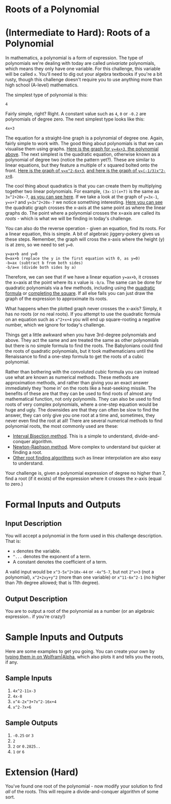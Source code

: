 # Roots of a Polynomial
<div class="md"><h1><a href="#HardIcon"></a> <strong>(Intermediate to Hard)</strong>: Roots of a Polynomial</h1>
<p>In mathematics, a polynomial is a form of expression. The type of polynomials we're dealing with today are called <em>univariate</em> polynomials, which means they only have one variable. For this challenge, this variable will be called <code>x</code>. You'll need to dig out your algebra textbooks if you're a bit rusty, though this challenge doesn't require you to use anything more than high school (A-level) mathematics.</p>
<p>The simplest type of polynomial is this:</p>
<pre><code>4
</code></pre>
<p>Fairly simple, right? Right. A constant value such as <code>4</code>, <code>0</code> or <code>-0.2</code> are polynomials of degree zero.  The next simplest type looks like this:</p>
<pre><code>4x+3
</code></pre>
<p>The equation for a straight-line graph is a polynomial of degree one. Again, fairly simple to work with. The good thing about polynomials is that we can visualise them using graphs. <a href="https://www.desmos.com/calculator/llczd44a8i">Here is the graph for <code>y=4x+3</code>, the polynomial above</a>. The next simplest is the quadratic equation, otherwise known as a polynomial of degree two (notice the pattern yet?). These are similar to linear equations, but they feature a multiple of x squared bolted onto the front. <a href="https://www.desmos.com/calculator/nmzbjtiqmf">Here is the graph of <code>y=x^2-6x+3</code></a>, <a href="https://www.desmos.com/calculator/2vjpjxxgwp">and here is the graph of <code>y=(-1/3)x^2-x+8</code></a>.</p>
<p>The cool thing about quadratics is that you can create them by multiplying together two linear polynomials. For example, <code>(3x-1)(x+7)</code> is the same as <code>3x^2+20x-7</code>, <a href="https://www.desmos.com/calculator/si0svfjmcj">as you can see here</a>. If we take a look at the graph of <code>y=3x-1</code>, <code>y=x+7</code> and <code>y=3x^2+20x-7</code> we notice something interesting. <a href="https://www.desmos.com/calculator/maw5tkik1p">Here you can see</a> the quadratic graph crosses the x-axis at the same point as where the linear graphs do. The point where a polynomial crosses the x=axis are called its <em>roots</em> - which is what we will be finding in today's challenge.</p>
<p>You can also do the reverse operation - given an equation, find its roots. For a linear equation, this is simple. A bit of algebraic jiggery-pokery gives us these steps. Remember, the graph will cross the x-axis where the height (y) is at zero, so we need to set <code>y=0</code>.</p>
<pre><code>y=ax+b and y=0
0=ax+b (replace the y in the first equation with 0, as y=0)
-b=ax (subtract b from both sides)
-b/a=x (divide both sides by a)
</code></pre>
<p>Therefore, we can see that if we have a linear equation <code>y=ax+b</code>, it crosses the x=axis at the point where its x value is <code>-b/a</code>. The same can be done for quadratic polynomials via a few methods, including using the <a href="https://en.wikipedia.org/wiki/Quadratic_formula">quadratic formula</a> or <a href="https://en.wikipedia.org/wiki/Completing_the_square">completing the square</a>. If all else fails you can just draw the graph of the expression to approximate its roots.</p>
<p>What happens when the plotted graph never crosses the x-axis? Simply, it has <em>no</em> roots (or no real roots). If you attempt to use the quadratic formula on an equation such as <code>x^2+x+4</code> you will end up square-rooting a negative number, which we ignore for today's challenge.</p>
<p>Things get a little awkward when you have 3rd-degree polynomials and above. They act the same and are treated the same as other polynomials but there is no simple formula to find the roots. The Babylonians could find the roots of quadratic polynomials, but it took mathematicians until the Renaissance to find a one-step formula to get the roots of a cubic polynomial.</p>
<p>Rather than bothering with the convoluted cubic formula you can instead use what are known as numerical methods. These methods are approximation methods, and rather than giving you an exact answer immediately they 'home in' on the roots like a heat-seeking missile. The benefits of these are that they can be used to find roots of almost any mathematical function, not only polynomils. They can also be used to find roots of very complex polynomials, where a one-step equation would be huge and ugly. The downsides are that they can often be slow to find the answer, they can only give you one root at a time and, sometimes, they never even find the root at all! There are several numerical methods to find polynomial roots, the most commonly used are these:</p>
<ul>
<li><a href="https://en.wikipedia.org/wiki/Bisection_method">Interval Bisection method</a>. This is a simple to understand, divide-and-conquer algorithm.</li>
<li><a href="https://en.wikipedia.org/wiki/Newton%27s_method">Newton-Raphson method</a>. More complex to understand but quicker at finding a root.</li>
<li><a href="https://en.wikipedia.org/wiki/Root-finding_algorithm#Interpolation_2">Other root finding algorithms</a> such as linear interpolation are also easy to understand.</li>
</ul>
<p>Your challenge is, given a polynomial expression of degree no higher than 7, find a root (if it exists) of the expression where it crosses the x-axis (equal to zero.)</p>
<h1>Formal Inputs and Outputs</h1>
<h2>Input Description</h2>
<p>You will accept a polynomial in the form used in this challenge description. That is:</p>
<ul>
<li><code>x</code> denotes the variable.</li>
<li><code>^...</code> denotes the exponent of a term.</li>
<li>A constant denotes the coefficient of a term.</li>
</ul>
<p>A valid input would be <code>x^3-5x^2+10x-44</code> or <code>-4x^5-7</code>, but not <code>2^x+3</code> (not a polynomial), <code>x^2+2xy+y^2</code> (more than one variable) or <code>x^11-6x^2-1</code> (no higher than 7th degree allowed; that is 11th degree).</p>
<h2>Output Description</h2>
<p>You are to output a root of the polynomial as a number (or an algebraic expression.. if you're crazy!)</p>
<h1>Sample Inputs and Outputs</h1>
<p>Here are some examples to get you going. You can create your own by <a href="http://www.wolframalpha.com/input/?i=x%5E2-7x%2B6">typing them in on Wolfram|Alpha</a>, which also plots it and tells you the roots, if any.</p>
<h2>Sample Inputs</h2>
<ol>
<li><code>4x^2-11x-3</code></li>
<li><code>4x-8</code></li>
<li><code>x^4-2x^3+7x^2-16x+4</code></li>
<li><code>x^2-7x+6</code></li>
</ol>
<h2>Sample Outputs</h2>
<ol>
<li><code>-0.25</code> or <code>3</code></li>
<li><code>2</code></li>
<li><code>2</code> or <code>0.2825..</code></li>
<li><code>1</code> or <code>6</code></li>
</ol>
<h1>Extension (Hard)</h1>
<p>You've found one root of the polynomial - now modify your solution to find <em>all</em> of the roots. This will require a divide-and-conquer algorithm of some sort.</p>
</div>
